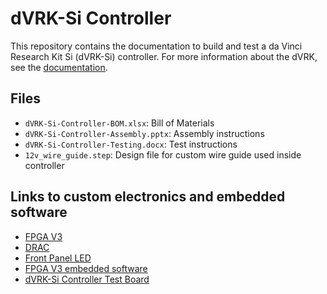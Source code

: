 # dVRK-Si Controller

This repository contains the documentation to build and test a da Vinci Research Kit Si (dVRK-Si) controller.
For more information about the dVRK, see the [documentation](https://dvrk.readthedocs.io).

## Files

* `dVRK-Si-Controller-BOM.xlsx`: Bill of Materials
* `dVRK-Si-Controller-Assembly.pptx`: Assembly instructions
* `dVRK-Si-Controller-Testing.docx`: Test instructions
* `12v_wire_guide.step`: Design file for custom wire guide used inside controller

## Links to custom electronics and embedded software

* [FPGA V3](https://github.com/jhu-cisst/FPGA1394V3)
* [DRAC](https://github.com/jhu-dvrk/drac)
* [Front Panel LED](https://github.com/jhu-dvrk/dvrk-si-front-panel-led)
* [FPGA V3 embedded software](https://github.com/jhu-cisst/mechatronics-embedded)
* [dVRK-Si Controller Test Board](https://github.com/jhu-dvrk/dvrk-si-test-board)
